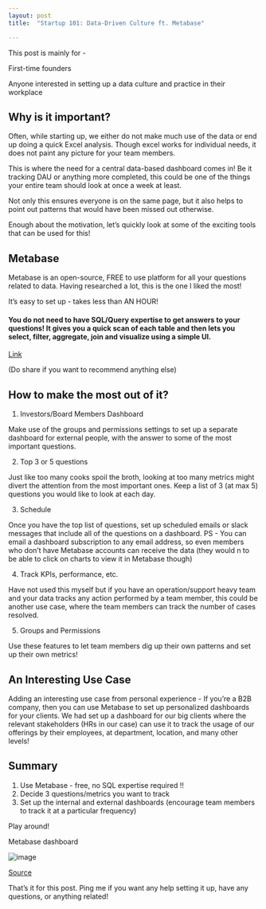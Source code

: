 ```yaml
---
layout: post
title:  "Startup 101: Data-Driven Culture ft. Metabase"

---
```


This post is mainly for -

First-time founders

Anyone interested in setting up a data culture and practice in their workplace

## Why is it important?
Often, while starting up, we either do not make much use of the data or end up doing a quick Excel analysis. Though excel works for individual needs, it does not paint any picture for your team members.

This is where the need for a central data-based dashboard comes in! Be it tracking DAU or anything more completed, this could be one of the things your entire team should look at once a week at least.

Not only this ensures everyone is on the same page, but it also helps to point out patterns that would have been missed out otherwise.

Enough about the motivation, let’s quickly look at some of the exciting tools that can be used for this!

## Metabase
Metabase is an open-source, FREE to use platform for all your questions related to data. Having researched a lot, this is the one I liked the most!

It’s easy to set up - takes less than AN HOUR!

#### You do not need to have SQL/Query expertise to get answers to your questions! It gives you a quick scan of each table and then lets you select, filter, aggregate, join and visualize using a simple UI.

[Link](https://www.metabase.com/)

(Do share if you want to recommend anything else)

## How to make the most out of it?

1. Investors/Board Members Dashboard

Make use of the groups and permissions settings to set up a separate dashboard for external people, with the answer to some of the most important questions.

2. Top 3 or 5 questions

Just like too many cooks spoil the broth, looking at too many metrics might divert the attention from the most important ones. Keep a list of 3 (at max 5) questions you would like to look at each day.

3. Schedule

Once you have the top list of questions, set up scheduled emails or slack messages that include all of the questions on a dashboard.
PS - You can email a dashboard subscription to any email address, so even members who don’t have Metabase accounts can receive the data (they would n to be able to click on charts to view it in Metabase though)

4. Track KPIs, performance, etc.

Have not used this myself but if you have an operation/support heavy team and your data tracks any action performed by a team member, this could be another use case, where the team members can track the number of cases resolved.

5. Groups and Permissions

Use these features to let team members dig up their own patterns and set up their own metrics!

## An Interesting Use Case
Adding an interesting use case from personal experience -
If you’re a B2B company, then you can use Metabase to set up personalized dashboards for your clients. We had set up a dashboard for our big clients where the relevant stakeholders (HRs in our case) can use it to track the usage of our offerings by their employees, at department, location, and many other levels!

## Summary
1. Use Metabase - free, no SQL expertise required !!
2. Decide 3 questions/metrics you want to track
3. Set up the internal and external dashboards (encourage team members to track it at a particular frequency)

Play around!

Metabase dashboard

![image](https://user-images.githubusercontent.com/10815402/139590025-80b0abe8-add9-43a9-90b9-29801e69f42d.png)

[Source](https://aws.amazon.com/blogs/startups/analytics-is-simpler-than-you-think-with-metabase/)

That’s it for this post. Ping me if you want any help setting it up, have any questions, or anything related!
